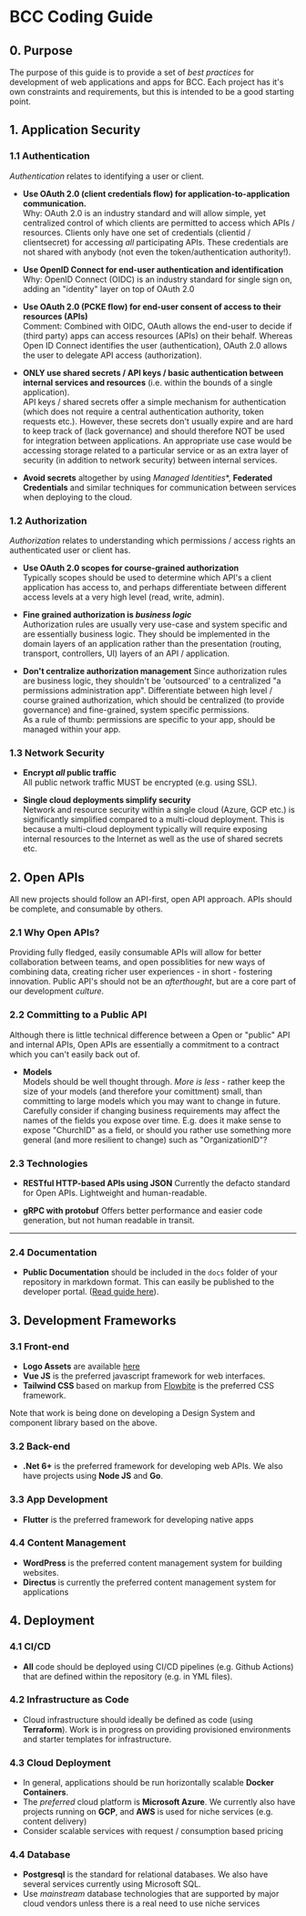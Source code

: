 # BCC Coding Guide

## 0. Purpose
The purpose of this guide is to provide a set of _best practices_ for development of web applications and apps for BCC. Each project has it's own constraints and requirements, but this is intended to be a good starting point.


## 1. Application Security

### 1.1 Authentication 
_Authentication_ relates to identifying a user or client.

* **Use OAuth 2.0 (client credentials flow) for application-to-application communication.**  
  Why: OAuth 2.0 is an industry standard and will allow simple, yet centralized control of which clients are permitted to access which APIs / resources. Clients only have one set of credentials (clientid / clientsecret) for accessing _all_ participating APIs. These credentials are not shared with anybody (not even the token/authentication authority!).

* **Use OpenID Connect for end-user authentication and identification**  
  Why: OpenID Connect (OIDC) is an industry standard for single sign on, adding an "identity" layer on top of OAuth 2.0
 
* **Use OAuth 2.0 (PCKE flow) for end-user consent of access to their resources (APIs)**  
  Comment: Combined with OIDC, OAuth allows the end-user to decide if (third party) apps can access resources (APIs) on their behalf. Whereas Open ID Connect identifies the user (authentication), OAuth 2.0 allows the user to delegate API access (authorization).
  
* **ONLY use shared secrets / API keys / basic authentication between internal services and resources** (i.e. within the bounds of a single application).  
  API keys / shared secrets offer a simple mechanism for authentication (which does not require a central authentication authority, token requests etc.). However, these secrets don't usually expire and are hard to keep track of (lack governance) and should therefore NOT be used for integration between applications. An appropriate use case would be accessing storage related to a particular service or as an extra layer of security (in addition to network security) between internal services.

* **Avoid secrets** altogether by using *Managed Identities**, **Federated Credentials** and similar techniques for communication between services when deploying to the cloud.


### 1.2 Authorization
_Authorization_ relates to understanding which permissions / access rights an authenticated user or client has.

* **Use OAuth 2.0 scopes for course-grained authorization**  
  Typically scopes should be used to determine which API's a client application has access to, and perhaps differentiate between different access levels at a very high level (read, write, admin).
  
* **Fine grained authorization is _business logic_**  
 Authorization rules are usually very use-case and system specific and are essentially business logic. They should be implemented in the domain layers of an application rather than the presentation (routing, transport, controllers, UI) layers of an API / application. 

* **Don't centralize authorization management**
Since authorization rules are business logic, they shouldn't be 'outsourced' to a centralized "a permissions administration app". Differentiate between high level / course grained authorization, which should be centralized (to provide governance) and fine-grained, system specific permissions.  
As a rule of thumb: permissions are specific to your app, should be managed within your app.


### 1.3 Network Security

* **Encrypt _all_ public traffic**  
All public network traffic MUST be encrypted (e.g. using SSL).

* **Single cloud deployments simplify security**  
Network and resource security within a single cloud (Azure, GCP etc.) is significantly simplified compared to a multi-cloud deployment. This is because a multi-cloud deployment typically will require exposing internal resources to the Internet as well as the use of shared secrets etc. 


## 2. Open APIs
All new projects should follow an API-first, open API approach. APIs should be complete, and consumable by others.

### 2.1 Why Open APIs?
 Providing fully fledged, easily consumable APIs will allow for better collaboration between teams, and open possiblities for new ways of combining data, creating richer user experiences - in short - fostering innovation. Public API's should not be an _afterthought_, but are a core part of our development _culture_.

### 2.2 Committing to a Public API
Although there is little technical difference between a Open or "public" API and internal APIs, Open APIs are essentially a commitment to a contract which you can't easily back out of.

* **Models**  
Models should be well thought through. _More is less_ - rather keep the size of your models (and therefore your comittment) small, than committing to large models which you may want to change in future. Carefully consider if changing business requirements may affect the names of the fields you expose over time. E.g. does it make sense to expose "ChurchID" as a field, or should you rather use something more general (and more resilient to change) such as "OrganizationID"?

### 2.3 **Technologies**
* **RESTful HTTP-based APIs using JSON**
Currently the defacto standard for Open APIs. Lightweight and human-readable.

* **gRPC with protobuf**
Offers better performance and easier code generation, but not human readable in transit.

* ** **

### 2.4 Documentation
* **Public Documentation** should be included in the `docs` folder of your repository in markdown format. This can easily be published to the developer portal. ([Read guide here](https://developer.bcc.no/bcc-documentation-base/deploying-site/#publishing-documentation)).


## 3. Development Frameworks

### 3.1 Front-end
* **Logo Assets** are available [here](https://developer.bcc.no/bcc-design/)
* **Vue JS** is the preferred javascript framework for web interfaces. 
* **Tailwind CSS** based on markup from [Flowbite](https://flowbite.com/blocks/) is the preferred CSS framework. 

Note that work is being done on developing a Design System and component library based on the above.

### 3.2 Back-end
* **.Net 6+** is the preferred framework for developing web APIs. We also have projects using **Node JS** and **Go**.

### 3.3 App Development
* **Flutter** is the preferred framework for developing native apps

### 4.4 Content Management
* **WordPress** is the preferred content management system for building websites.
* **Directus** is currently the preferred content management system for applications


## 4. Deployment

### 4.1 CI/CD
* **All** code should be deployed using CI/CD pipelines (e.g. Github Actions) that are defined within the repository (e.g. in YML files). 

### 4.2 Infrastructure as Code
* Cloud infrastructure should ideally be defined as code (using **Terraform**). Work is in progress on providing provisioned environments and starter templates for infrastructure.

### 4.3 Cloud Deployment
* In general, applications should be run horizontally scalable **Docker Containers**.
* The *preferred* cloud platform is **Microsoft Azure**. We currently also have projects running on **GCP**, and **AWS** is used for niche services (e.g. content delivery)
* Consider scalable services with request / consumption based pricing

### 4.4 Database
* **Postgresql** is the standard for relational databases. We also have several services currently using Microsoft SQL.
* Use *mainstream* database technologies that are supported by major cloud vendors unless there is a real need to use niche services

